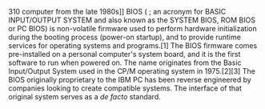 310 computer from the late 1980s]] BIOS ( ; an acronym for BASIC INPUT/OUTPUT SYSTEM and also known as the SYSTEM BIOS, ROM BIOS or PC BIOS) is non-volatile firmware used to perform hardware initialization during the booting process (power-on startup), and to provide runtime services for operating systems and programs.[1] The BIOS firmware comes pre-installed on a personal computer's system board, and it is the first software to run when powered on. The name originates from the Basic Input/Output System used in the CP/M operating system in 1975.[2][3] The BIOS originally proprietary to the IBM PC has been reverse engineered by companies looking to create compatible systems. The interface of that original system serves as a _de facto_ standard.
